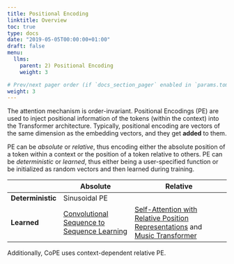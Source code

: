 ```yaml
---
title: Positional Encoding
linktitle: Overview
toc: true
type: docs
date: "2019-05-05T00:00:00+01:00"
draft: false
menu:
  llms:
    parent: 2) Positional Encoding
    weight: 3

# Prev/next pager order (if `docs_section_pager` enabled in `params.toml`)
weight: 3
---
```

The attention mechanism is order-invariant. Positional Encodings (PE) are used to inject positional information of the tokens (within the context) into the Transformer architecture. Typically, positional encoding are vectors of the same dimension as the embedding vectors, and they get **added** to them.

PE can be *absolute* or *relative*, thus encoding either the absolute position of a token within a context or the position of a token relative to others. PE can be *deterministic* or *learned*, thus either being a user-specified function or be initialized as random vectors and then learned during training.

|       | Absolute | Relative |
|-------|----------|----------|
| **Deterministic** |    Sinusoidal PE     |         |
| **Learned**       |    [Convolutional Sequence to Sequence Learning](https://arxiv.org/pdf/1705.03122)     |    [Self-Attention with Relative Position Representations](https://arxiv.org/pdf/1803.02155)  and [Music Transformer](https://arxiv.org/abs/1809.04281)|

Additionally, CoPE uses context-dependent relative PE.
